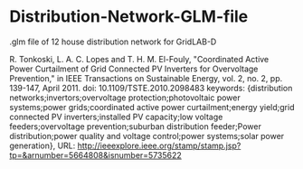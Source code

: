 # Distribution-Network-GLM-file
.glm file of 12 house distribution network for GridLAB-D


R. Tonkoski, L. A. C. Lopes and T. H. M. El-Fouly, "Coordinated Active Power Curtailment of Grid Connected PV Inverters for Overvoltage Prevention," in IEEE Transactions on Sustainable Energy, vol. 2, no. 2, pp. 139-147, April 2011.
doi: 10.1109/TSTE.2010.2098483
keywords: {distribution networks;invertors;overvoltage protection;photovoltaic power systems;power grids;coordinated active power curtailment;energy yield;grid connected PV inverters;installed PV capacity;low voltage feeders;overvoltage prevention;suburban distribution feeder;Power distribution;power quality and voltage control;power systems;solar power generation},
URL: http://ieeexplore.ieee.org/stamp/stamp.jsp?tp=&arnumber=5664808&isnumber=5735622
